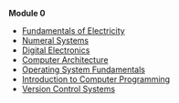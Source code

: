 **Module 0**

* [Fundamentals of Electricity][electricity-fundamentals]
* [Numeral Systems][numeral-systems]
* [Digital Electronics][digital-electronics]
* [Computer Architecture][computer-architecture]
* [Operating System Fundamentals][operating-systems]
* [Introduction to Computer Programming][intro-computer-programming]
* [Version Control Systems][version-control-systems]



[electricity-fundamentals]:electricity-fundamentals/electricity-fundamentals.md
[numeral-systems]: <numeral-systems/numeral-systems.md>
[digital-electronics]: <digital-electronics/digital-electronics.md>
[computer-architecture]:computer-architecture/computer-architecture.md>
[operating-systems]: operating-systems/operating-systems.md
[intro-computer-programming]: <intro-computer-programming/intro-computer-programming.md>
[version-control-systems]: <version-control-systems/version-control-systems.md>





